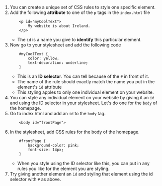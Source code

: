 1. You can create a unique set of CSS rules to style one specific element.
2. Add the following **attribute** to one of the `p` tags in the `index.html` file
    ```
        <p id="myCoolText">
            My website is about Ireland.
        </p> 
    ```
    * The `id` is a name you give to **identify** this particular element.
3. Now go to your stylesheet and add the following code
    ```
        #myCoolText {
            color: yellow;
            text-decoration: underline;
        }
    ```
    * This is an **ID selector**. You can tell because of the `#` in front of it.
    * The name of the rule should exactly match the name you put in the element's `id` attribute
    * This styling apples to only one individual element on your website.
4. You can style any individual element on your website by giving it an `id` and using the ID selector in your stylesheet. Let's do one for the `body` of the homepage.
5. Go to index.html and add an `id` to the `body` tag.
    ```
        <body id="frontPage">
    ```
6. In the stylesheet, add CSS rules for the body of the homepage.
    ```
        #frontPage {
            background-color: pink;
            font-size: 14px;
        }
    ```
    * When you style using the ID selector like this, you can put in any rules you like for the element you are styling.
4. Try giving another element an `id` and styling that element using the id selector with `#` as above.